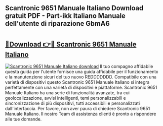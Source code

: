 ## Scantronic 9651 Manuale Italiano Download gratuit PDF - Part-ikk Italiano Manuale dell'utente di riparazione GbmA6

# <h2><a href="http://df9o5z.blite.top/?on=Scantronic+9651+Manuale+Italiano">🔗Download 👉🔴 Scantronic 9651 Manuale Italiano</a></h2>

[![Scantronic 9651 Manuale Italiano download](https://i.imgur.com/lujVjoI.png)](http://df9o5z.blite.top/?on=Scantronic+9651+Manuale+Italiano)
Il tuo compagno affidabile questa guida per l'utente fornisce una guida affidabile per il funzionamento e la manutenzione sicuri del tuo nuovo REDDDDDDD. Compatibile con una varietà di dispositivi questo Scantronic 9651 Manuale Italiano si integra perfettamente con una varietà di dispositivi e piattaforme. Scantronic 9651 Manuale Italiano ha una serie di funzionalità avanzate, tra cui geolocalizzazione, avvisi intelligenti, temi personalizzabili e sincronizzazione di più dispositivi, tutti accessibili e personalizzati dall'interfaccia. Per favore, non aver paura di chiedere Scantronic 9651 Manuale Italiano. Il nostro Team di assistenza clienti è pronto a rispondere alle tue domande.
